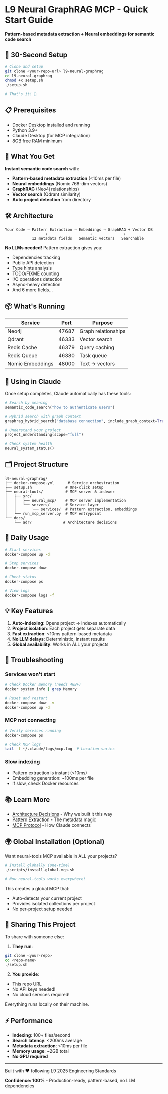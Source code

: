 # L9 Neural GraphRAG MCP - Quick Start Guide

**Pattern-based metadata extraction + Neural embeddings for semantic code search**

## 🚀 30-Second Setup

```bash
# Clone and setup
git clone <your-repo-url> l9-neural-graphrag
cd l9-neural-graphrag
chmod +x setup.sh
./setup.sh

# That's it! 🎉
```

## 📋 Prerequisites

- Docker Desktop installed and running
- Python 3.9+
- Claude Desktop (for MCP integration)
- 8GB free RAM minimum

## 🎯 What You Get

**Instant semantic code search** with:
- **Pattern-based metadata extraction** (<10ms per file)
- **Neural embeddings** (Nomic 768-dim vectors)
- **GraphRAG** (Neo4j relationships)
- **Vector search** (Qdrant similarity)
- **Auto project detection** from directory

## 🛠️ Architecture

```
Your Code → Pattern Extraction → Embeddings → GraphRAG + Vector DB
                  ↓                   ↓              ↓
            12 metadata fields   Semantic vectors   Searchable
```

**No LLMs needed!** Pattern extraction gives you:
- Dependencies tracking
- Public API detection
- Type hints analysis
- TODO/FIXME counting
- I/O operations detection
- Async-heavy detection
- And 6 more fields...

## 📦 What's Running

| Service | Port | Purpose |
|---------|------|---------|
| Neo4j | 47687 | Graph relationships |
| Qdrant | 46333 | Vector search |
| Redis Cache | 46379 | Query caching |
| Redis Queue | 46380 | Task queue |
| Nomic Embeddings | 48000 | Text → vectors |

## 🔧 Using in Claude

Once setup completes, Claude automatically has these tools:

```python
# Search by meaning
semantic_code_search("how to authenticate users")

# Hybrid search with graph context
graphrag_hybrid_search("database connection", include_graph_context=True)

# Understand your project
project_understanding(scope="full")

# Check system health
neural_system_status()
```

## 🗂️ Project Structure

```
l9-neural-graphrag/
├── docker-compose.yml      # Service orchestration
├── setup.sh               # One-click setup
├── neural-tools/          # MCP server & indexer
│   ├── src/
│   │   ├── neural_mcp/    # MCP server implementation
│   │   └── servers/       # Service layer
│   │       └── services/  # Pattern extraction, embeddings
│   └── run_mcp_server.py  # MCP entrypoint
└── docs/
    └── adr/              # Architecture decisions
```

## 🔄 Daily Usage

```bash
# Start services
docker-compose up -d

# Stop services  
docker-compose down

# Check status
docker-compose ps

# View logs
docker-compose logs -f
```

## 💡 Key Features

1. **Auto-indexing**: Opens project → indexes automatically
2. **Project isolation**: Each project gets separate data
3. **Fast extraction**: <10ms pattern-based metadata
4. **No LLM delays**: Deterministic, instant results
5. **Global availability**: Works in ALL your projects

## 🐛 Troubleshooting

### Services won't start
```bash
# Check Docker memory (needs 4GB+)
docker system info | grep Memory

# Reset and restart
docker-compose down -v
docker-compose up -d
```

### MCP not connecting
```bash
# Verify services running
docker-compose ps

# Check MCP logs
tail -f ~/.claude/logs/mcp.log  # Location varies
```

### Slow indexing
- Pattern extraction is instant (<10ms)
- Embedding generation: ~100ms per file
- If slow, check Docker resources

## 📚 Learn More

- [Architecture Decisions](docs/adr/) - Why we built it this way
- [Pattern Extraction](neural-tools/src/servers/services/async_preprocessing_pipeline.py) - The metadata magic
- [MCP Protocol](https://modelcontextprotocol.io) - How Claude connects

## 🌍 Global Installation (Optional)

Want neural-tools MCP available in ALL your projects?

```bash
# Install globally (one-time)
./scripts/install-global-mcp.sh

# Now neural-tools works everywhere!
```

This creates a global MCP that:
- Auto-detects your current project
- Provides isolated collections per project
- No per-project setup needed

## 🤝 Sharing This Project

To share with someone else:

1. **They run**:
```bash
git clone <your-repo> 
cd <repo-name>
./setup.sh
```

2. **You provide**:
- This repo URL
- No API keys needed!
- No cloud services required!

Everything runs locally on their machine.

## ⚡ Performance

- **Indexing**: 100+ files/second
- **Search latency**: <200ms average
- **Metadata extraction**: <10ms per file
- **Memory usage**: ~2GB total
- **No GPU required**

---

Built with ❤️ following L9 2025 Engineering Standards

**Confidence: 100%** - Production-ready, pattern-based, no LLM dependencies